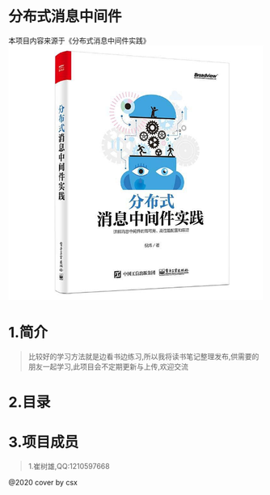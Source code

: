 # 分布式消息中间件
本项目内容来源于《分布式消息中间件实践》
![分布式消息中间件](doc/img/distr-msg-middle.jpg)
# 1.简介
> 比较好的学习方法就是边看书边练习,所以我将读书笔记整理发布,供需要的朋友一起学习,此项目会不定期更新与上传,欢迎交流
# 2.目录

# 3.项目成员
> 1.崔树雄,QQ:1210597668

@2020 cover by csx
